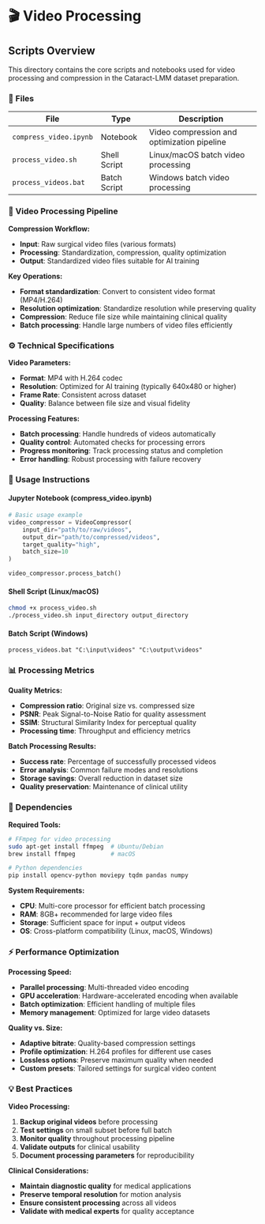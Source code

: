# 🎬 Video Processing

## Scripts Overview

This directory contains the core scripts and notebooks used for video processing and compression in the Cataract-LMM dataset preparation.

### **📁 Files**

| File | Type | Description |
|------|------|-------------|
| `compress_video.ipynb` | Notebook | Video compression and optimization pipeline |
| `process_video.sh` | Shell Script | Linux/macOS batch video processing |
| `process_videos.bat` | Batch Script | Windows batch video processing |

### **🎯 Video Processing Pipeline**

**Compression Workflow:**
- **Input**: Raw surgical video files (various formats)
- **Processing**: Standardization, compression, quality optimization
- **Output**: Standardized video files suitable for AI training

**Key Operations:**
- **Format standardization**: Convert to consistent video format (MP4/H.264)
- **Resolution optimization**: Standardize resolution while preserving quality
- **Compression**: Reduce file size while maintaining clinical quality
- **Batch processing**: Handle large numbers of video files efficiently

### **⚙️ Technical Specifications**

**Video Parameters:**
- **Format**: MP4 with H.264 codec
- **Resolution**: Optimized for AI training (typically 640x480 or higher)
- **Frame Rate**: Consistent across dataset
- **Quality**: Balance between file size and visual fidelity

**Processing Features:**
- **Batch processing**: Handle hundreds of videos automatically
- **Quality control**: Automated checks for processing errors
- **Progress monitoring**: Track processing status and completion
- **Error handling**: Robust processing with failure recovery

### **🚀 Usage Instructions**

#### **Jupyter Notebook (compress_video.ipynb)**
```python
# Basic usage example
video_compressor = VideoCompressor(
    input_dir="path/to/raw/videos",
    output_dir="path/to/compressed/videos",
    target_quality="high",
    batch_size=10
)

video_compressor.process_batch()
```

#### **Shell Script (Linux/macOS)**
```bash
chmod +x process_video.sh
./process_video.sh input_directory output_directory
```

#### **Batch Script (Windows)**
```batch
process_videos.bat "C:\input\videos" "C:\output\videos"
```

### **📊 Processing Metrics**

**Quality Metrics:**
- **Compression ratio**: Original size vs. compressed size
- **PSNR**: Peak Signal-to-Noise Ratio for quality assessment
- **SSIM**: Structural Similarity Index for perceptual quality
- **Processing time**: Throughput and efficiency metrics

**Batch Processing Results:**
- **Success rate**: Percentage of successfully processed videos
- **Error analysis**: Common failure modes and resolutions
- **Storage savings**: Overall reduction in dataset size
- **Quality preservation**: Maintenance of clinical utility

### **🔧 Dependencies**

**Required Tools:**
```bash
# FFmpeg for video processing
sudo apt-get install ffmpeg  # Ubuntu/Debian
brew install ffmpeg          # macOS

# Python dependencies
pip install opencv-python moviepy tqdm pandas numpy
```

**System Requirements:**
- **CPU**: Multi-core processor for efficient batch processing
- **RAM**: 8GB+ recommended for large video files
- **Storage**: Sufficient space for input + output videos
- **OS**: Cross-platform compatibility (Linux, macOS, Windows)

### **⚡ Performance Optimization**

**Processing Speed:**
- **Parallel processing**: Multi-threaded video encoding
- **GPU acceleration**: Hardware-accelerated encoding when available
- **Batch optimization**: Efficient handling of multiple files
- **Memory management**: Optimized for large video datasets

**Quality vs. Size:**
- **Adaptive bitrate**: Quality-based compression settings
- **Profile optimization**: H.264 profiles for different use cases
- **Lossless options**: Preserve maximum quality when needed
- **Custom presets**: Tailored settings for surgical video content

### **💡 Best Practices**

**Video Processing:**
1. **Backup original videos** before processing
2. **Test settings** on small subset before full batch
3. **Monitor quality** throughout processing pipeline
4. **Validate outputs** for clinical usability
5. **Document processing parameters** for reproducibility

**Clinical Considerations:**
- **Maintain diagnostic quality** for medical applications
- **Preserve temporal resolution** for motion analysis
- **Ensure consistent processing** across all videos
- **Validate with medical experts** for quality acceptance
